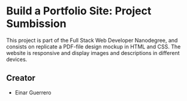 # Build a Portfolio Site: Project Sumbission #

This project is part of the Full Stack Web Developer Nanodegree, and 
consists on replicate a PDF-file design mockup in HTML and CSS. 
The website is responsive and display images and descriptions in different 
devices.


## Creator
* Einar Guerrero